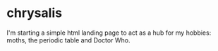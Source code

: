 # chrysalis
I'm starting a simple html landing page to act as a hub for my hobbies: moths, the periodic table and Doctor Who.
